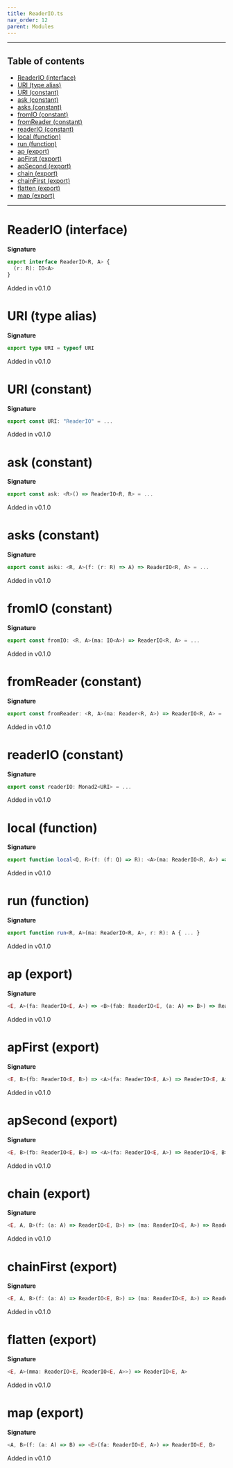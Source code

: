```yaml
---
title: ReaderIO.ts
nav_order: 12
parent: Modules
---
```


---

<h2 class="text-delta">Table of contents</h2>

- [ReaderIO (interface)](#readerio-interface)
- [URI (type alias)](#uri-type-alias)
- [URI (constant)](#uri-constant)
- [ask (constant)](#ask-constant)
- [asks (constant)](#asks-constant)
- [fromIO (constant)](#fromio-constant)
- [fromReader (constant)](#fromreader-constant)
- [readerIO (constant)](#readerio-constant)
- [local (function)](#local-function)
- [run (function)](#run-function)
- [ap (export)](#ap-export)
- [apFirst (export)](#apfirst-export)
- [apSecond (export)](#apsecond-export)
- [chain (export)](#chain-export)
- [chainFirst (export)](#chainfirst-export)
- [flatten (export)](#flatten-export)
- [map (export)](#map-export)

---

# ReaderIO (interface)

**Signature**

```ts
export interface ReaderIO<R, A> {
  (r: R): IO<A>
}
```

Added in v0.1.0

# URI (type alias)

**Signature**

```ts
export type URI = typeof URI
```

Added in v0.1.0

# URI (constant)

**Signature**

```ts
export const URI: "ReaderIO" = ...
```

Added in v0.1.0

# ask (constant)

**Signature**

```ts
export const ask: <R>() => ReaderIO<R, R> = ...
```

Added in v0.1.0

# asks (constant)

**Signature**

```ts
export const asks: <R, A>(f: (r: R) => A) => ReaderIO<R, A> = ...
```

Added in v0.1.0

# fromIO (constant)

**Signature**

```ts
export const fromIO: <R, A>(ma: IO<A>) => ReaderIO<R, A> = ...
```

Added in v0.1.0

# fromReader (constant)

**Signature**

```ts
export const fromReader: <R, A>(ma: Reader<R, A>) => ReaderIO<R, A> = ...
```

Added in v0.1.0

# readerIO (constant)

**Signature**

```ts
export const readerIO: Monad2<URI> = ...
```

Added in v0.1.0

# local (function)

**Signature**

```ts
export function local<Q, R>(f: (f: Q) => R): <A>(ma: ReaderIO<R, A>) => ReaderIO<Q, A> { ... }
```

Added in v0.1.0

# run (function)

**Signature**

```ts
export function run<R, A>(ma: ReaderIO<R, A>, r: R): A { ... }
```

Added in v0.1.0

# ap (export)

**Signature**

```ts
<E, A>(fa: ReaderIO<E, A>) => <B>(fab: ReaderIO<E, (a: A) => B>) => ReaderIO<E, B>
```

Added in v0.1.0

# apFirst (export)

**Signature**

```ts
<E, B>(fb: ReaderIO<E, B>) => <A>(fa: ReaderIO<E, A>) => ReaderIO<E, A>
```

Added in v0.1.0

# apSecond (export)

**Signature**

```ts
<E, B>(fb: ReaderIO<E, B>) => <A>(fa: ReaderIO<E, A>) => ReaderIO<E, B>
```

Added in v0.1.0

# chain (export)

**Signature**

```ts
<E, A, B>(f: (a: A) => ReaderIO<E, B>) => (ma: ReaderIO<E, A>) => ReaderIO<E, B>
```

Added in v0.1.0

# chainFirst (export)

**Signature**

```ts
<E, A, B>(f: (a: A) => ReaderIO<E, B>) => (ma: ReaderIO<E, A>) => ReaderIO<E, A>
```

Added in v0.1.0

# flatten (export)

**Signature**

```ts
<E, A>(mma: ReaderIO<E, ReaderIO<E, A>>) => ReaderIO<E, A>
```

Added in v0.1.0

# map (export)

**Signature**

```ts
<A, B>(f: (a: A) => B) => <E>(fa: ReaderIO<E, A>) => ReaderIO<E, B>
```

Added in v0.1.0

